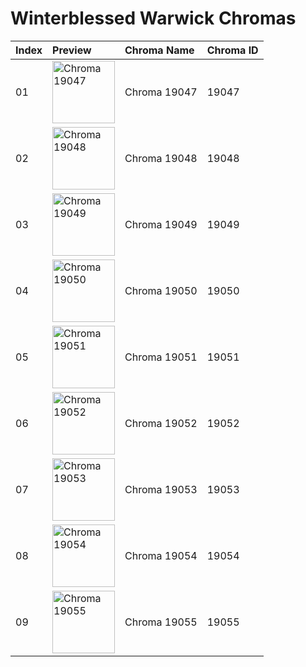 # Winterblessed Warwick Chromas

| Index | Preview | Chroma Name | Chroma ID |
|:---|:---|:---|:---|
| 01 | <img src='https://raw.communitydragon.org/latest/plugins/rcp-be-lol-game-data/global/default/v1/champion-chroma-images/19/19047.png' alt='Chroma 19047' width='100'> | Chroma 19047 | 19047 |
| 02 | <img src='https://raw.communitydragon.org/latest/plugins/rcp-be-lol-game-data/global/default/v1/champion-chroma-images/19/19048.png' alt='Chroma 19048' width='100'> | Chroma 19048 | 19048 |
| 03 | <img src='https://raw.communitydragon.org/latest/plugins/rcp-be-lol-game-data/global/default/v1/champion-chroma-images/19/19049.png' alt='Chroma 19049' width='100'> | Chroma 19049 | 19049 |
| 04 | <img src='https://raw.communitydragon.org/latest/plugins/rcp-be-lol-game-data/global/default/v1/champion-chroma-images/19/19050.png' alt='Chroma 19050' width='100'> | Chroma 19050 | 19050 |
| 05 | <img src='https://raw.communitydragon.org/latest/plugins/rcp-be-lol-game-data/global/default/v1/champion-chroma-images/19/19051.png' alt='Chroma 19051' width='100'> | Chroma 19051 | 19051 |
| 06 | <img src='https://raw.communitydragon.org/latest/plugins/rcp-be-lol-game-data/global/default/v1/champion-chroma-images/19/19052.png' alt='Chroma 19052' width='100'> | Chroma 19052 | 19052 |
| 07 | <img src='https://raw.communitydragon.org/latest/plugins/rcp-be-lol-game-data/global/default/v1/champion-chroma-images/19/19053.png' alt='Chroma 19053' width='100'> | Chroma 19053 | 19053 |
| 08 | <img src='https://raw.communitydragon.org/latest/plugins/rcp-be-lol-game-data/global/default/v1/champion-chroma-images/19/19054.png' alt='Chroma 19054' width='100'> | Chroma 19054 | 19054 |
| 09 | <img src='https://raw.communitydragon.org/latest/plugins/rcp-be-lol-game-data/global/default/v1/champion-chroma-images/19/19055.png' alt='Chroma 19055' width='100'> | Chroma 19055 | 19055 |
